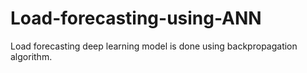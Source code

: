 # Load-forecasting-using-ANN
Load forecasting deep learning model is done using backpropagation algorithm.
